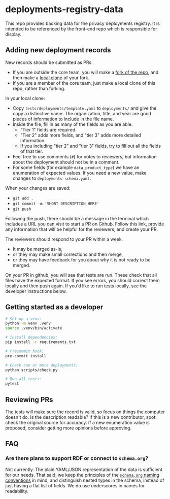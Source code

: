 # deployments-registry-data

This repo provides backing data for the privacy deployments registry.
It is intended to be referenced by the front-end repo which is responsible for display.

## Adding new deployment records

New records should be submitted as PRs.

- If you are outside the core team, you will make a [fork of the repo](https://docs.github.com/en/pull-requests/collaborating-with-pull-requests/working-with-forks/fork-a-repo#forking-a-repository),
and then make a [local clone](https://docs.github.com/en/pull-requests/collaborating-with-pull-requests/working-with-forks/fork-a-repo#forking-a-repository) of your fork.
- If you are a member of the core team, just make a local clone of this repo, rather than forking.

In your local clone:
- Copy `tests/deployments/template.yaml` to `deployments/` and give the copy a distinctive name. The organization, title, and year are good pieces of information to include in the file name.
- Inside the file, fill in as many of the fields as you are able.
  - "Tier 1" fields are required.
  - "Tier 2" adds more fields, and "tier 3" adds more detailed information.
  - If you including "tier 2" and "tier 3" fields, try to fill out all the fields of that tier.
- Feel free to use comments (`#`) for notes to reviewers, but information about the deployment should not be in a comment.
- For some fields (for example `data_product_type`) we have an enumeration of expected values. If you need a new value, make changes to `deployments-schema.yaml`.

When your changes are saved:
- `git add .`
- `git commit -m 'SHORT DESCRIPTION HERE'`
- `git push`

Following the push, there should be a message in the terminal which includes a URL you can visit to start a PR on Github.
Follow this link, provide any information that will be helpful for the reviewers, and create your PR.

The reviewers should respond to your PR within a week.
- It may be merged as-is,
- or they may make small corrections and then merge,
- or they may have feedback for you about why it is not ready to be merged.

On your PR in github, you will see that tests are run.
These check that all files have the expected format.
If you see errors, you should correct them locally and then push again.
If you'd like to run tests locally, see the developer instructions below.

## Getting started as a developer

```bash
# Set up a venv:
python -m venv .venv
source .venv/bin/activate

# Install dependencies:
pip install -r requirements.txt

# Precommit hook:
pre-commit install

# Check one or more deployments:
python scripts/check.py

# Run all tests:
pytest
```

## Reviewing PRs

The tests will make sure the record is valid, so focus on things the computer doesn't do.
Is the description readable?
If this is a new contributor, spot check the original source for accuracy.
If a new enumeration value is proposed, consider getting more opinions before approving.

## FAQ

### Are there plans to support RDF or connect to `schema.org`?

Not currently. The plain YAML/JSON representation of the data is sufficient for our needs.
That said, we keep the principles of the [`schema.org` naming conventions](https://schema.org/docs/styleguide.html) in mind,
and distinguish nested types in the schema, instead of just having a flat list of fields.
We do use underscores in names for readability.
